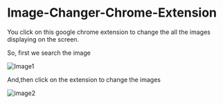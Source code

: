 # Image-Changer-Chrome-Extension
You click on this google chrome extension to 
change the all the images displaying on the screen.


So, first we search the image

![Image1](https://user-images.githubusercontent.com/87479273/201279494-580d26b0-fe4d-495e-b8c2-c3a8c1a47b22.png)


And,then click on the extension to change the images

![image2](https://user-images.githubusercontent.com/87479273/201279933-d3232c7c-0853-4605-a23a-542e37812dcf.png)
